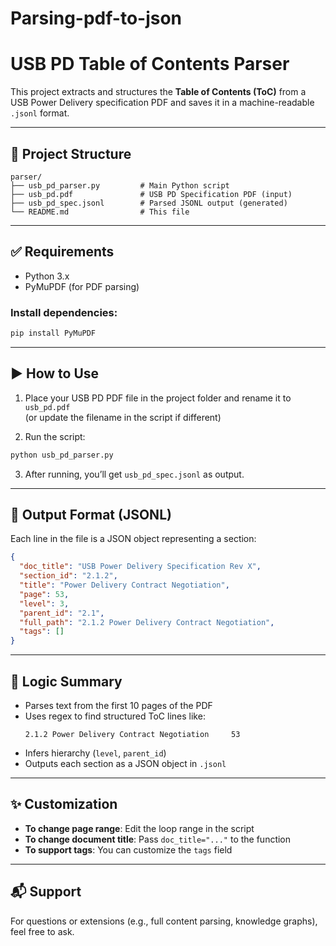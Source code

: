 # Parsing-pdf-to-json
# USB PD Table of Contents Parser

This project extracts and structures the **Table of Contents (ToC)** from a USB Power Delivery specification PDF and saves it in a machine-readable `.jsonl` format.

---

## 📁 Project Structure

```
parser/
├── usb_pd_parser.py         # Main Python script
├── usb_pd.pdf               # USB PD Specification PDF (input)
├── usb_pd_spec.jsonl        # Parsed JSONL output (generated)
└── README.md                # This file
```

---

## ✅ Requirements

- Python 3.x
- PyMuPDF (for PDF parsing)

### Install dependencies:
```bash
pip install PyMuPDF
```

---

## ▶️ How to Use

1. Place your USB PD PDF file in the project folder and rename it to `usb_pd.pdf`  
   (or update the filename in the script if different)

2. Run the script:
```bash
python usb_pd_parser.py
```

3. After running, you’ll get `usb_pd_spec.jsonl` as output.

---

## 📄 Output Format (JSONL)

Each line in the file is a JSON object representing a section:

```json
{
  "doc_title": "USB Power Delivery Specification Rev X",
  "section_id": "2.1.2",
  "title": "Power Delivery Contract Negotiation",
  "page": 53,
  "level": 3,
  "parent_id": "2.1",
  "full_path": "2.1.2 Power Delivery Contract Negotiation",
  "tags": []
}
```

---

## 🧠 Logic Summary

- Parses text from the first 10 pages of the PDF
- Uses regex to find structured ToC lines like:
  ```
  2.1.2 Power Delivery Contract Negotiation     53
  ```
- Infers hierarchy (`level`, `parent_id`)
- Outputs each section as a JSON object in `.jsonl`

---

## ✨ Customization

- **To change page range**: Edit the loop range in the script
- **To change document title**: Pass `doc_title="..."` to the function
- **To support tags**: You can customize the `tags` field

---

## 📬 Support

For questions or extensions (e.g., full content parsing, knowledge graphs), feel free to ask.

